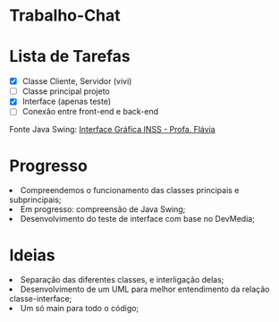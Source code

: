 # Trabalho-Chat

<h1>Lista de Tarefas</h1>
 
- [x] Classe Cliente, Servidor (vivi)
- [ ] Classe principal projeto
- [x] Interface (apenas teste)
- [ ] Conexão entre front-end e back-end

Fonte Java Swing: <a href="https://www.lncc.br/~rogerio/poo/04a%20-%20Programacao_GUI.pdf "> Interface Gráfica INSS - Profa. Flávia</a>

<h1>Progresso</h1>

<li>Compreendemos o funcionamento das classes principais e subprincipais;</li>
<li>Em progresso: compreensão de Java Swing;</li>
<li>Desenvolvimento do teste de interface com base no DevMedia;</li>
 
<h1>Ideias</h1>
 
<li>Separação das diferentes classes, e interligação delas;</li>
<li>Desenvolvimento de um UML para melhor entendimento da relação classe-interface;</li>
<li>Um só main para todo o código;</li>
 
